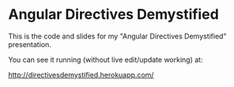 Angular Directives Demystified
==========

This is the code and slides for my "Angular Directives Demystified" presentation.  

You can see it running (without live edit/update working) at:

http://directivesdemystified.herokuapp.com/
